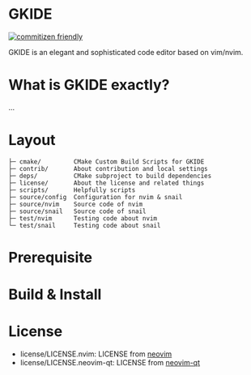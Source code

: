 # GKIDE

[![commitizen friendly](https://img.shields.io/badge/commitizen-friendly-brightgreen.svg)](http://commitizen.github.io/cz-cli/)

GKIDE is an elegant and sophisticated code editor based on vim/nvim.

# What is GKIDE exactly?

...

# Layout

    ├─ cmake/         CMake Custom Build Scripts for GKIDE
    ├─ contrib/       About contribution and local settings
    ├─ deps/          CMake subproject to build dependencies
	├─ license/       About the license and related things
    ├─ scripts/       Helpfully scripts
    ├─ source/config  Configuration for nvim & snail
    ├─ source/nvim    Source code of nvim
    ├─ source/snail   Source code of snail
    ├─ test/nvim      Testing code about nvim
    └─ test/snail     Testing code about snail

# Prerequisite

# Build & Install

# License

- license/LICENSE.nvim: LICENSE from [neovim][neovim_url]
- license/LICENSE.neovim-qt: LICENSE from [neovim-qt][neovim_qt_url]

[neovim_url]: https://github.com/neovim/neovim
[neovim_qt_url]: https://github.com/equalsraf/neovim-qt

